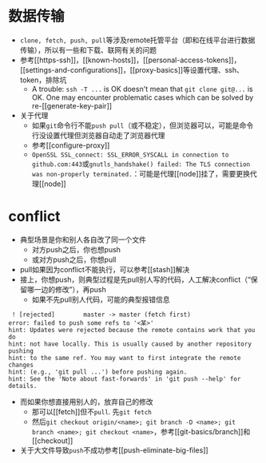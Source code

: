 # 数据传输
- `clone, fetch, push, pull`等涉及remote托管平台（即和在线平台进行数据传输），所以有一些和下载、联网有关的问题
- 参考[[https-ssh]]，[[known-hosts]]，[[personal-access-tokens]]，[[settings-and-configurations]]，[[proxy-basics]]等设置代理、ssh、token，排除坑
  - A trouble: `ssh -T ...` is OK doesn't mean that `git clone git@...` is OK. One may encounter problematic cases which can be solved by re-[[generate-key-pair]]
- 关于代理
  - 如果`git`命令行不能`push pull`（或不稳定），但浏览器可以，可能是命令行没设置代理但浏览器自动走了浏览器代理
  - 参考[[configure-proxy]]
  - `OpenSSL SSL_connect: SSL_ERROR_SYSCALL in connection to github.com:443`或`gnutls_handshake() failed: The TLS connection was non-properly terminated.`：可能是代理[[node]]挂了，需要更换代理[[node]]
# conflict
- 典型场景是你和别人各自改了同一个文件
  - 对方push之后，你也想push
  - 或对方push之后，你想pull
- pull如果因为conflict不能执行，可以参考[[stash]]解决
- 接上，你想push，则典型过程是先pull别人写的代码，人工解决conflict（“保留哪一边的修改”），再push
  - 如果不先pull别人代码，可能的典型报错信息
```text
 ! [rejected]        master -> master (fetch first)
error: failed to push some refs to '<某>'
hint: Updates were rejected because the remote contains work that you do
hint: not have locally. This is usually caused by another repository pushing
hint: to the same ref. You may want to first integrate the remote changes
hint: (e.g., 'git pull ...') before pushing again.
hint: See the 'Note about fast-forwards' in 'git push --help' for details.
```
- 而如果你想直接用别人的，放弃自己的修改
  - 那可以[[fetch]]但不`pull`. 先`git fetch`
  - 然后`git checkout origin/<name>; git branch -D <name>; git branch <name>; git checkout <name>`，参考[[git-basics/branch]]和[[checkout]]
- 关于大文件导致`push`不成功参考[[push-eliminate-big-files]]